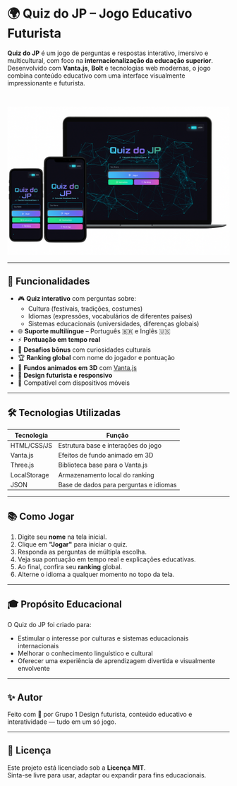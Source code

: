 # 🌍 Quiz do JP – Jogo Educativo Futurista

**Quiz do JP** é um jogo de perguntas e respostas interativo, imersivo e multicultural, com foco na **internacionalização da educação superior**.  
Desenvolvido com **Vanta.js**, **Bolt** e tecnologias web modernas, o jogo combina conteúdo educativo com uma interface visualmente impressionante e futurista.

<br/>

![Quiz do JP Screenshot](https://github.com/moaaskt/QuizJP/blob/main/src/Assets/caps.png)

---

## 🚀 Funcionalidades

- 🎮 **Quiz interativo** com perguntas sobre:
  - Cultura (festivais, tradições, costumes)
  - Idiomas (expressões, vocabulários de diferentes países)
  - Sistemas educacionais (universidades, diferenças globais)
- 🌐 **Suporte multilíngue** – Português 🇧🇷 e Inglês 🇺🇸
- ⚡ **Pontuação em tempo real**
- 🧠 **Desafios bônus** com curiosidades culturais
- 🏆 **Ranking global** com nome do jogador e pontuação
- 💫 **Fundos animados em 3D** com [Vanta.js](https://www.vantajs.com/)
- 🎨 **Design futurista e responsivo**
- 📱 Compatível com dispositivos móveis

---

## 🛠️ Tecnologias Utilizadas

| Tecnologia     | Função                                     |
|----------------|---------------------------------------------|
| HTML/CSS/JS    | Estrutura base e interações do jogo        |
| Vanta.js       | Efeitos de fundo animado em 3D             |
| Three.js       | Biblioteca base para o Vanta.js            |
| LocalStorage   | Armazenamento local do ranking             |
| JSON           | Base de dados para perguntas e idiomas     |

---


## 📚 Como Jogar

1. Digite seu **nome** na tela inicial.
2. Clique em **"Jogar"** para iniciar o quiz.
3. Responda as perguntas de múltipla escolha.
4. Veja sua pontuação em tempo real e explicações educativas.
5. Ao final, confira seu **ranking** global.
6. Alterne o idioma a qualquer momento no topo da tela.

---

## 🎓 Propósito Educacional

O Quiz do JP foi criado para:
- Estimular o interesse por culturas e sistemas educacionais internacionais
- Melhorar o conhecimento linguístico e cultural
- Oferecer uma experiência de aprendizagem divertida e visualmente envolvente

---

## ✨ Autor

Feito com 💙 por Grupo 1
Design futurista, conteúdo educativo e interatividade — tudo em um só jogo.

---

## 📄 Licença

Este projeto está licenciado sob a **Licença MIT**.  
Sinta-se livre para usar, adaptar ou expandir para fins educacionais.
